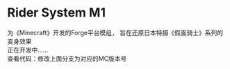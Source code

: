 # Rider System M1
为《Minecraft》开发的Forge平台模组， 旨在还原日本特摄《假面骑士》系列的变身效果  
正在开发中......  
查看代码：修改上面分支为对应的MC版本号
